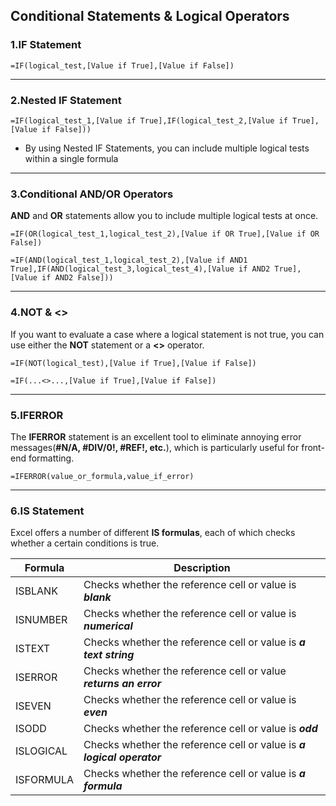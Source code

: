 ## Conditional Statements & Logical Operators

### 1.IF Statement

```excel
=IF(logical_test,[Value if True],[Value if False])
```

-------

### 2.Nested IF Statement

```excel
=IF(logical_test_1,[Value if True],IF(logical_test_2,[Value if True],[Value if False]))
```

- By using Nested IF Statements, you can include multiple logical tests within a single formula

------

### 3.Conditional AND/OR Operators

**AND** and **OR** statements allow you to include multiple logical tests at once.

```excel
=IF(OR(logical_test_1,logical_test_2),[Value if OR True],[Value if OR False])
```

```excel
=IF(AND(logical_test_1,logical_test_2),[Value if AND1 True],IF(AND(logical_test_3,logical_test_4),[Value if AND2 True],[Value if AND2 False]))
```

------

### 4.NOT & <>

If you want to evaluate a case where a logical statement is not true, you can use either the **NOT** statement or a **<>** operator.

```excel
=IF(NOT(logical_test),[Value if True],[Value if False])
```

```excel
=IF(...<>...,[Value if True],[Value if False])
```

------

### 5.IFERROR

The **IFERROR** statement is an excellent tool to eliminate annoying error messages(**#N/A, #DIV/0!, #REF!, etc.**), which is particularly useful for front-end formatting.

```excel
=IFERROR(value_or_formula,value_if_error)
```

------

### 6.IS Statement

Excel offers a number of different **IS formulas**, each of which checks whether a certain conditions is true.

| Formula   | Description                                                  |
| --------- | ------------------------------------------------------------ |
| ISBLANK   | Checks whether the reference cell or value is ***blank***    |
| ISNUMBER  | Checks whether the reference cell or value is ***numerical*** |
| ISTEXT    | Checks whether the reference cell or value is ***a text string*** |
| ISERROR   | Checks whether the reference cell or value ***returns an error*** |
| ISEVEN    | Checks whether the reference cell or value is ***even***     |
| ISODD     | Checks whether the reference cell or value is ***odd***      |
| ISLOGICAL | Checks whether the reference cell or value is ***a logical operator*** |
| ISFORMULA | Checks whether the reference cell or value is  ***a formula*** |
